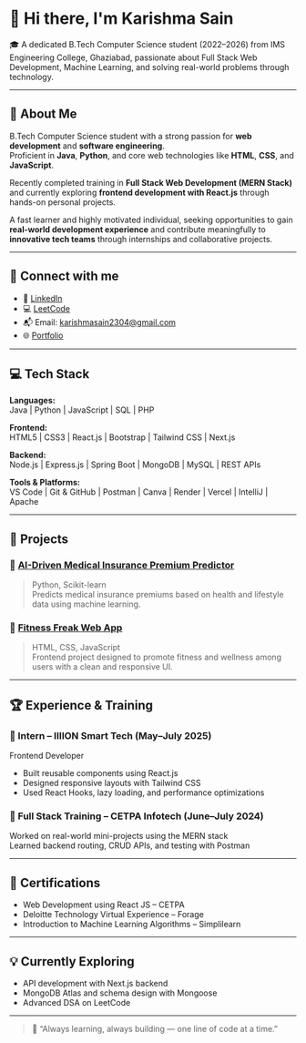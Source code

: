 # 👋 Hi there, I'm Karishma Sain

🎓 A dedicated B.Tech Computer Science student (2022–2026) from IMS Engineering College, Ghaziabad, passionate about Full Stack Web Development, Machine Learning, and solving real-world problems through technology.

---

## 🌟 About Me

B.Tech Computer Science student with a strong passion for **web development** and **software engineering**.  
Proficient in **Java**, **Python**, and core web technologies like **HTML**, **CSS**, and **JavaScript**.

Recently completed training in **Full Stack Web Development (MERN Stack)** and currently exploring **frontend development with React.js** through hands-on personal projects.

A fast learner and highly motivated individual, seeking opportunities to gain **real-world development experience** and contribute meaningfully to **innovative tech teams** through internships and collaborative projects.

---

## 🔗 Connect with me

- 💼 [LinkedIn](https://www.linkedin.com/in/karishma-sain-2173a823b/)
- 💻 [LeetCode](https://leetcode.com/u/karishma3114/)
- 📬 Email: [karishmasain2304@gmail.com](mailto:karishmasain2304@gmail.com)
- 🌐 [Portfolio](https://karishma-protfolio.netlify.app/)

---

## 💻 Tech Stack

**Languages:**  
Java | Python | JavaScript | SQL | PHP

**Frontend:**  
HTML5 | CSS3 | React.js | Bootstrap | Tailwind CSS | Next.js

**Backend:**  
Node.js | Express.js | Spring Boot | MongoDB | MySQL | REST APIs

**Tools & Platforms:**  
VS Code | Git & GitHub | Postman | Canva | Render | Vercel | IntelliJ | Apache

---

## 🚀 Projects

### 🔹 [AI-Driven Medical Insurance Premium Predictor](https://aidrivenmedicalinsurancepremiumprediction-7xfjvyjgmxnxzrucu8lq.streamlit.app/)
> Python, Scikit-learn  
Predicts medical insurance premiums based on health and lifestyle data using machine learning.

### 🔹 [Fitness Freak Web App](https://github.com/coderkarishma/Fitness-freaks)
> HTML, CSS, JavaScript  
Frontend project designed to promote fitness and wellness among users with a clean and responsive UI.

---

## 🏆 Experience & Training

### 🔸 Intern – IIIION Smart Tech (May–July 2025)  
Frontend Developer  
- Built reusable components using React.js  
- Designed responsive layouts with Tailwind CSS  
- Used React Hooks, lazy loading, and performance optimizations

### 🔸 Full Stack Training – CETPA Infotech (June–July 2024)  
Worked on real-world mini-projects using the MERN stack  
Learned backend routing, CRUD APIs, and testing with Postman

---

## 📜 Certifications

- Web Development using React JS – CETPA
- Deloitte Technology Virtual Experience – Forage
- Introduction to Machine Learning Algorithms – Simplilearn

---

## 💡 Currently Exploring

- API development with Next.js backend  
- MongoDB Atlas and schema design with Mongoose  
- Advanced DSA on LeetCode

---

> 💬 “Always learning, always building — one line of code at a time.”

